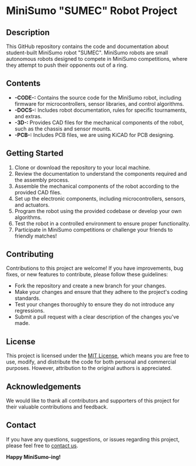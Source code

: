 # MiniSumo "SUMEC" Robot Project

## Description
This GitHub repository contains the code and documentation about student-built MiniSumo robot "SUMEC". MiniSumo robots are small autonomous robots designed to compete in MiniSumo competitions, where they attempt to push their opponents out of a ring.
## Contents
- **-CODE-:** Contains the source code for the MiniSumo robot, including firmware for microcontrollers, sensor libraries, and control algorithms.
- **-DOCS-:** Includes robot documentation, rules for specific tournaments, and extras.
- **-3D-:** Provides CAD files for the mechanical components of the robot, such as the chassis and sensor mounts.
- **-PCB-:** Includes PCB files, we are using KiCAD for PCB designing.

## Getting Started
1. Clone or download the repository to your local machine.
2. Review the documentation to understand the components required and the assembly process.
3. Assemble the mechanical components of the robot according to the provided CAD files.
4. Set up the electronic components, including microcontrollers, sensors, and actuators.
5. Program the robot using the provided codebase or develop your own algorithms.
6. Test the robot in a controlled environment to ensure proper functionality.
7. Participate in MiniSumo competitions or challenge your friends to friendly matches!

## Contributing
Contributions to this project are welcome! If you have improvements, bug fixes, or new features to contribute, please follow these guidelines:
- Fork the repository and create a new branch for your changes.
- Make your changes and ensure that they adhere to the project's coding standards.
- Test your changes thoroughly to ensure they do not introduce any regressions.
- Submit a pull request with a clear description of the changes you've made.

## License
This project is licensed under the [MIT License](LICENSE), which means you are free to use, modify, and distribute the code for both personal and commercial purposes. However, attribution to the original authors is appreciated.

## Acknowledgements
We would like to thank all contributors and supporters of this project for their valuable contributions and feedback.

## Contact
If you have any questions, suggestions, or issues regarding this project, please feel free to [contact us](menmenson09@gmail.com).


**Happy MiniSumo-ing!**
